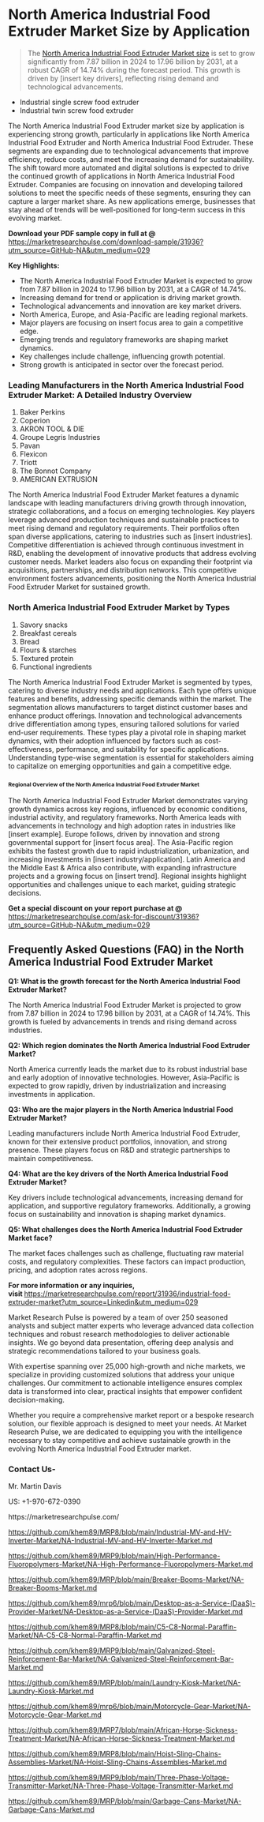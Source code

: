 <h1>North America Industrial Food Extruder Market&nbsp;Size by Application</h1><blockquote><p>The <a href="https://marketresearchpulse.com/download-sample/31936?utm_source=GitHub-NA&amp;utm_medium=029">North America Industrial Food Extruder Market size</a> is set to grow significantly from 7.87 billion in 2024 to 17.96 billion by 2031, at a robust CAGR of 14.74% during the forecast period. This growth is driven by [insert key drivers], reflecting rising demand and technological advancements.</p></blockquote><ul><li>Industrial single screw food extruder <li> Industrial twin screw food extruder</li></ul><p>The North America Industrial Food Extruder market size by application is experiencing strong growth, particularly in applications like North America Industrial Food Extruder and North America Industrial Food Extruder. These segments are expanding due to technological advancements that improve efficiency, reduce costs, and meet the increasing demand for sustainability. The shift toward more automated and digital solutions is expected to drive the continued growth of applications in North America Industrial Food Extruder. Companies are focusing on innovation and developing tailored solutions to meet the specific needs of these segments, ensuring they can capture a larger market share. As new applications emerge, businesses that stay ahead of trends will be well-positioned for long-term success in this evolving market.</p><p><strong>Download your PDF sample copy in full at @ </strong><a href="https://marketresearchpulse.com/download-sample/31936?utm_source=GitHub-NA&amp;utm_medium=029">https://marketresearchpulse.com/download-sample/31936?utm_source=GitHub-NA&amp;utm_medium=029</a></p><p><strong>Key Highlights: </strong></p><ul><li>The North America Industrial Food Extruder Market is expected to grow from 7.87 billion in 2024 to 17.96 billion by 2031, at a CAGR of 14.74%.</li><li>Increasing demand for trend or application is driving market growth.</li><li>Technological advancements and innovation are key market drivers.</li><li>North America, Europe, and Asia-Pacific are leading regional markets.</li><li>Major players are focusing on insert focus area to gain a competitive edge.</li><li>Emerging trends and regulatory frameworks are shaping market dynamics.</li><li>Key challenges include challenge, influencing growth potential.</li><li>Strong growth is anticipated in sector over the forecast period.</li></ul><h3>Leading Manufacturers in the North America Industrial Food Extruder Market: A Detailed Industry Overview</h3><ol><li>Baker Perkins</li><li>Coperion</li><li>AKRON TOOL & DIE</li><li>Groupe Legris Industries</li><li>Pavan</li><li>Flexicon</li><li>Triott</li><li>The Bonnot Company</li><li>AMERICAN EXTRUSION</li></ol><div class="flex max-w-full flex-col flex-grow"><div class="min-h-8 text-message flex w-full flex-col items-end gap-2 whitespace-normal break-words [.text-message+&amp;]:mt-5" dir="auto" data-message-author-role="assistant" data-message-id="fd8432e4-4910-450d-b182-61b7bfb0a01f" data-message-model-slug="gpt-4o"><div class="flex w-full flex-col gap-1 empty:hidden first:pt-[3px]"><div class="markdown prose w-full break-words dark:prose-invert light"><p>The North America Industrial Food Extruder Market features a dynamic landscape with leading manufacturers driving growth through innovation, strategic collaborations, and a focus on emerging technologies. Key players leverage advanced production techniques and sustainable practices to meet rising demand and regulatory requirements. Their portfolios often span diverse applications, catering to industries such as [insert industries]. Competitive differentiation is achieved through continuous investment in R&amp;D, enabling the development of innovative products that address evolving customer needs. Market leaders also focus on expanding their footprint via acquisitions, partnerships, and distribution networks. This competitive environment fosters advancements, positioning the North America Industrial Food Extruder Market for sustained growth.</p></div></div></div></div><h3>North America Industrial Food Extruder Market by Types</h3><ol><li>Savory snacks <li> Breakfast cereals <li> Bread <li> Flours & starches <li> Textured protein <li> Functional ingredients</li></ol><div class="flex max-w-full flex-col flex-grow"><div class="min-h-8 text-message flex w-full flex-col items-end gap-2 whitespace-normal break-words [.text-message+&amp;]:mt-5" dir="auto" data-message-author-role="assistant" data-message-id="084470be-0bb7-4664-bddf-5156b4f41249" data-message-model-slug="gpt-4o-mini"><div class="flex w-full flex-col gap-1 empty:hidden first:pt-[3px]"><div class="markdown prose w-full break-words dark:prose-invert light"><p>The North America Industrial Food Extruder Market is segmented by types, catering to diverse industry needs and applications. Each type offers unique features and benefits, addressing specific demands within the market. The segmentation allows manufacturers to target distinct customer bases and enhance product offerings. Innovation and technological advancements drive differentiation among types, ensuring tailored solutions for varied end-user requirements. These types play a pivotal role in shaping market dynamics, with their adoption influenced by factors such as cost-effectiveness, performance, and suitability for specific applications. Understanding type-wise segmentation is essential for stakeholders aiming to capitalize on emerging opportunities and gain a competitive edge.</p></div></div></div></div><h3><span style="font-size: 11px;">Regional Overview of the North America Industrial Food Extruder Market</span></h3><div class="flex max-w-full flex-col flex-grow"><div class="min-h-8 text-message flex w-full flex-col items-end gap-2 whitespace-normal break-words [.text-message+&amp;]:mt-5" dir="auto" data-message-author-role="assistant" data-message-id="e9038762-ce64-4e30-91c9-9bd413514231" data-message-model-slug="gpt-4o-mini"><div class="flex w-full flex-col gap-1 empty:hidden first:pt-[3px]"><div class="markdown prose w-full break-words dark:prose-invert light"><p>The North America Industrial Food Extruder Market demonstrates varying growth dynamics across key regions, influenced by economic conditions, industrial activity, and regulatory frameworks. North America leads with advancements in technology and high adoption rates in industries like [insert example]. Europe follows, driven by innovation and strong governmental support for [insert focus area]. The Asia-Pacific region exhibits the fastest growth due to rapid industrialization, urbanization, and increasing investments in [insert industry/application]. Latin America and the Middle East &amp; Africa also contribute, with expanding infrastructure projects and a growing focus on [insert trend]. Regional insights highlight opportunities and challenges unique to each market, guiding strategic decisions.</p></div></div></div></div><p><strong>Get a special discount on your report purchase at @ </strong><a href="https://marketresearchpulse.com/ask-for-discount/31936?utm_source=GitHub-NA&amp;utm_medium=029">https://marketresearchpulse.com/ask-for-discount/31936?utm_source=GitHub-NA&amp;utm_medium=029</a></p><h2>Frequently Asked Questions (FAQ) in the North America Industrial Food Extruder Market</h2><p><strong>Q1: What is the growth forecast for the North America Industrial Food Extruder Market?</strong></p><p>The North America Industrial Food Extruder Market is projected to grow from 7.87 billion in 2024 to 17.96 billion by 2031, at a CAGR of 14.74%. This growth is fueled by advancements in trends and rising demand across industries.</p><p><strong>Q2: Which region dominates the North America Industrial Food Extruder Market?</strong></p><p>North America currently leads the market due to its robust industrial base and early adoption of innovative technologies. However, Asia-Pacific is expected to grow rapidly, driven by industrialization and increasing investments in application.</p><p><strong>Q3: Who are the major players in the North America Industrial Food Extruder Market?</strong></p><p>Leading manufacturers include North America Industrial Food Extruder, known for their extensive product portfolios, innovation, and strong presence. These players focus on R&amp;D and strategic partnerships to maintain competitiveness.</p><p><strong>Q4: What are the key drivers of the North America Industrial Food Extruder Market?</strong></p><p>Key drivers include technological advancements, increasing demand for application, and supportive regulatory frameworks. Additionally, a growing focus on sustainability and innovation is shaping market dynamics.</p><p><strong>Q5: What challenges does the North America Industrial Food Extruder Market face?</strong></p><p>The market faces challenges such as challenge, fluctuating raw material costs, and regulatory complexities. These factors can impact production, pricing, and adoption rates across regions.</p><p><strong>For more information or any inquiries, visit&nbsp;</strong><a href="https://marketresearchpulse.com/report/31936/industrial-food-extruder-market?utm_source=Linkedin&utm_medium=029">https://marketresearchpulse.com/report/31936/industrial-food-extruder-market?utm_source=Linkedin&utm_medium=029</a></p><p>Market Research Pulse is powered by a team of over 250 seasoned analysts and subject matter experts who leverage advanced data collection techniques and robust research methodologies to deliver actionable insights. We go beyond data presentation, offering deep analysis and strategic recommendations tailored to your business goals.</p><p>With expertise spanning over 25,000 high-growth and niche markets, we specialize in providing customized solutions that address your unique challenges. Our commitment to actionable intelligence ensures complex data is transformed into clear, practical insights that empower confident decision-making.</p><p>Whether you require a comprehensive market report or a bespoke research solution, our flexible approach is designed to meet your needs. At Market Research Pulse, we are dedicated to equipping you with the intelligence necessary to stay competitive and achieve sustainable growth in the evolving North America Industrial Food Extruder market.</p><h3><strong>Contact Us-</strong></h3><p>Mr. Martin Davis</p><p>US: +1-970-672-0390</p><p>https://marketresearchpulse.com/</p><p><a href="https://github.com/khem89/MRP8/blob/main/Industrial-MV-and-HV-Inverter-Market/NA-Industrial-MV-and-HV-Inverter-Market.md">https://github.com/khem89/MRP8/blob/main/Industrial-MV-and-HV-Inverter-Market/NA-Industrial-MV-and-HV-Inverter-Market.md</a></p><p><a href="https://github.com/khem89/MRP9/blob/main/High-Performance-Fluoropolymers-Market/NA-High-Performance-Fluoropolymers-Market.md">https://github.com/khem89/MRP9/blob/main/High-Performance-Fluoropolymers-Market/NA-High-Performance-Fluoropolymers-Market.md</a></p><p><a href="https://github.com/khem89/MRP/blob/main/Breaker-Booms-Market/NA-Breaker-Booms-Market.md">https://github.com/khem89/MRP/blob/main/Breaker-Booms-Market/NA-Breaker-Booms-Market.md</a></p><p><a href="https://github.com/khem89/mrp6/blob/main/Desktop-as-a-Service-(DaaS)-Provider-Market/NA-Desktop-as-a-Service-(DaaS)-Provider-Market.md">https://github.com/khem89/mrp6/blob/main/Desktop-as-a-Service-(DaaS)-Provider-Market/NA-Desktop-as-a-Service-(DaaS)-Provider-Market.md</a></p><p><a href="https://github.com/khem89/MRP8/blob/main/C5-C8-Normal-Paraffin-Market/NA-C5-C8-Normal-Paraffin-Market.md">https://github.com/khem89/MRP8/blob/main/C5-C8-Normal-Paraffin-Market/NA-C5-C8-Normal-Paraffin-Market.md</a></p><p><a href="https://github.com/khem89/MRP9/blob/main/Galvanized-Steel-Reinforcement-Bar-Market/NA-Galvanized-Steel-Reinforcement-Bar-Market.md">https://github.com/khem89/MRP9/blob/main/Galvanized-Steel-Reinforcement-Bar-Market/NA-Galvanized-Steel-Reinforcement-Bar-Market.md</a></p><p><a href="https://github.com/khem89/MRP/blob/main/Laundry-Kiosk-Market/NA-Laundry-Kiosk-Market.md">https://github.com/khem89/MRP/blob/main/Laundry-Kiosk-Market/NA-Laundry-Kiosk-Market.md</a></p><p><a href="https://github.com/khem89/mrp6/blob/main/Motorcycle-Gear-Market/NA-Motorcycle-Gear-Market.md">https://github.com/khem89/mrp6/blob/main/Motorcycle-Gear-Market/NA-Motorcycle-Gear-Market.md</a></p><p><a href="https://github.com/khem89/MRP7/blob/main/African-Horse-Sickness-Treatment-Market/NA-African-Horse-Sickness-Treatment-Market.md">https://github.com/khem89/MRP7/blob/main/African-Horse-Sickness-Treatment-Market/NA-African-Horse-Sickness-Treatment-Market.md</a></p><p><a href="https://github.com/khem89/MRP8/blob/main/Hoist-Sling-Chains-Assemblies-Market/NA-Hoist-Sling-Chains-Assemblies-Market.md">https://github.com/khem89/MRP8/blob/main/Hoist-Sling-Chains-Assemblies-Market/NA-Hoist-Sling-Chains-Assemblies-Market.md</a></p><p><a href="https://github.com/khem89/MRP9/blob/main/Three-Phase-Voltage-Transmitter-Market/NA-Three-Phase-Voltage-Transmitter-Market.md">https://github.com/khem89/MRP9/blob/main/Three-Phase-Voltage-Transmitter-Market/NA-Three-Phase-Voltage-Transmitter-Market.md</a></p><p><a href="https://github.com/khem89/MRP/blob/main/Garbage-Cans-Market/NA-Garbage-Cans-Market.md">https://github.com/khem89/MRP/blob/main/Garbage-Cans-Market/NA-Garbage-Cans-Market.md</a></p>
